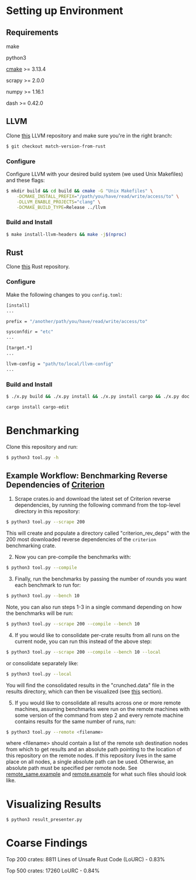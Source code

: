 # Setting up Environment

## Requirements

make

python3

[cmake](https://cmake.org/download/) >= 3.13.4

scrapy >= 2.0.0

numpy >= 1.16.1

dash >= 0.42.0

## LLVM

Clone [this](https://github.com/nataliepopescu/llvm-project/tree/match-version-from-rust) 
LLVM repository and make sure you're in the right branch: 

```sh
$ git checkout match-version-from-rust
```

### Configure

Configure LLVM with your desired build system (we used Unix Makefiles) and these flags:

```sh
$ mkdir build && cd build && cmake -G "Unix Makefiles" \
	-DCMAKE_INSTALL_PREFIX="/path/you/have/read/write/access/to" \
	-DLLVM_ENABLE_PROJECTS="clang" \
	-DCMAKE_BUILD_TYPE=Release ../llvm
```

### Build and Install 

```sh
$ make install-llvm-headers && make -j$(nproc)
```

## Rust

Clone [this](https://github.com/nataliepopescu/rust) Rust repository.

### Configure

Make the following changes to you `config.toml`: 

```sh
[install]
...

prefix = "/another/path/you/have/read/write/access/to"

sysconfdir = "etc"
...

[target.*]
...

llvm-config = "path/to/local/llvm-config"
...
```

### Build and Install

```sh
$ ./x.py build && ./x.py install && ./x.py install cargo && ./x.py doc
```

```sh
cargo install cargo-edit
```

# Benchmarking

Clone this repository and run: 

```sh
$ python3 tool.py -h
```

## Example Workflow: Benchmarking Reverse Dependencies of [Criterion](https://crates.io/crates/criterion)

1. Scrape crates.io and download the latest set of Criterion reverse dependencies, by running the
following command from the top-level directory in this repository:

```sh
$ python3 tool.py --scrape 200
```

This will create and populate a directory called "criterion_rev_deps" with the 
200 most downloaded reverse dependencies of the `criterion` benchmarking crate. 

2. Now you can pre-compile the benchmarks with: 

```sh
$ python3 tool.py --compile
```

3. Finally, run the benchmarks by passing the number of rounds you want each benchmark to run for: 

```sh
$ python3 tool.py --bench 10
```

Note, you can also run steps 1-3 in a single command depending on how the 
benchmarks will be run: 

```sh
$ python3 tool.py --scrape 200 --compile --bench 10
```

4. If you would like to consolidate per-crate results from all runs on the current 
node, you can run this instead of the above step: 

```sh
$ python3 tool.py --scrape 200 --compile --bench 10 --local
```
or consolidate separately like: 

```sh
$ python3 tool.py --local
```

You will find the consolidated results in the "crunched.data" file in the results
directory, which can then be visualized (see [this](https://github.com/nataliepopescu/bencher_scrape#visualizing-results) section). 

5. If you would like to consolidate all results across one or more remote machines, 
assuming benchmarks were run on the remote machines with some version of the 
command from step 2 and every remote machine contains results for the same number 
of runs, run: 

```sh
$ python3 tool.py --remote <filename>
```

where \<filename\> should contain a list of the remote ssh destination nodes from 
which to get results and an absolute path pointing to the location of this 
repository on the remote nodes. If this repository lives in 
the same place on all nodes, a single absolute path can be used. Otherwise, 
an absolute path must be specified per remote node. See 
[remote_same.example](https://github.com/nataliepopescu/bencher_scrape/blob/master/remote_same.example) 
and [remote.example](https://github.com/nataliepopescu/bencher_scrape/blob/master/remote.example) 
for what such files should look like. 

# Visualizing Results

```sh
$ python3 result_presenter.py
```

# Coarse Findings

Top 200 crates: 8811 Lines of Unsafe Rust Code (LoURC) - 0.83%

Top 500 crates: 17260 LoURC - 0.84%
